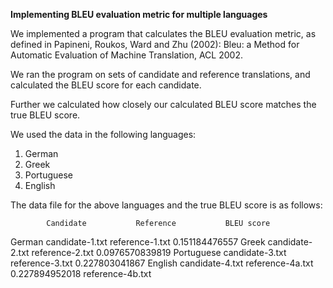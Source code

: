  **Implementing BLEU evaluation metric for multiple languages**

 
 We implemented a program that calculates the BLEU evaluation metric, as defined in Papineni, Roukos, Ward and Zhu (2002): Bleu: a Method for Automatic Evaluation of Machine Translation, ACL 2002. 
 
 We ran the program on sets of candidate and reference translations, and calculated the BLEU score for each candidate. 
 
 Further we calculated how closely our calculated BLEU score matches the true BLEU score.
 
 We used the data in the following languages:
 1. German
 2. Greek
 3. Portuguese
 4. English
 
 The data file for the above languages and the true BLEU score is as follows:
 
 	        Candidate	        Reference	        BLEU score
German	    candidate-1.txt	    reference-1.txt	    0.151184476557
Greek	    candidate-2.txt	    reference-2.txt	    0.0976570839819
Portuguese	candidate-3.txt	    reference-3.txt	    0.227803041867
English	    candidate-4.txt     reference-4a.txt    0.227894952018
                                reference-4b.txt

